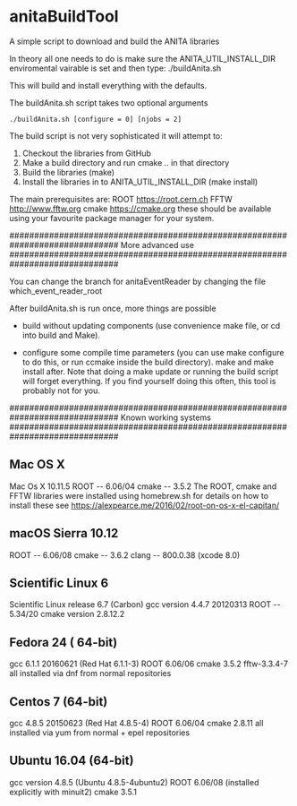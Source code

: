 # anitaBuildTool
A simple script to download and build the ANITA libraries


In theory all one needs to do is make sure the ANITA_UTIL_INSTALL_DIR enviromental vairable is set and then type:
./buildAnita.sh

This will build and install everything with the defaults. 


The buildAnita.sh script takes two optional arguments

    ./buildAnita.sh [configure = 0] [njobs = 2] 

The build script is not very sophisticated it will attempt to:
1) Checkout the libraries from GitHub
2) Make a build directory and run cmake .. in that directory
3) Build the libraries (make)
4) Install the libraries in to ANITA_UTIL_INSTALL_DIR (make install)

The main prerequisites are:
ROOT https://root.cern.ch
FFTW http://www.fftw.org
cmake https://cmake.org
these should be available using your favourite package manager for your system.




##############################################################################
More advanced use 
##############################################################################

You can change the branch for anitaEventReader by changing the file which_event_reader_root

After buildAnita.sh is run once, more things are possible

  - build without updating components (use convenience make file, or cd into build and Make). 

  - configure some compile time parameters (you can use make configure to do this, or run ccmake inside the build directory). 
    make and make install after. Note that doing a make update or running the build script will forget everything. 
    If you find yourself doing this often, this tool is probably not for you. 

##############################################################################
Known working systems
##############################################################################

Mac OS X
---------
Mac Os X 10.11.5
ROOT -- 6.06/04
cmake -- 3.5.2
The ROOT, cmake and FFTW libraries were installed using homebrew.sh for details on how to install these see
https://alexpearce.me/2016/02/root-on-os-x-el-capitan/

macOS Sierra 10.12
------------------
ROOT -- 6.06/08
cmake -- 3.6.2
clang -- 800.0.38 (xcode 8.0)


Scientific Linux 6
------------------
Scientific Linux release 6.7 (Carbon)
gcc version 4.4.7 20120313
ROOT -- 5.34/20
cmake version 2.8.12.2

Fedora 24  ( 64-bit) 
---------------------------
gcc 6.1.1 20160621 (Red Hat 6.1.1-3) 
ROOT 6.06/06 
cmake 3.5.2 
fftw-3.3.4-7
all installed via dnf from normal repositories 

Centos 7 (64-bit) 
--------------------------
gcc 4.8.5 20150623 (Red Hat 4.8.5-4)
ROOT 6.06/04
cmake 2.8.11 
all installed via yum from normal + epel repositories 

Ubuntu 16.04 (64-bit) 
--------------------------
gcc version 4.8.5 (Ubuntu 4.8.5-4ubuntu2) 
ROOT 6.06/08 (installed explicitly with minuit2)
cmake 3.5.1




